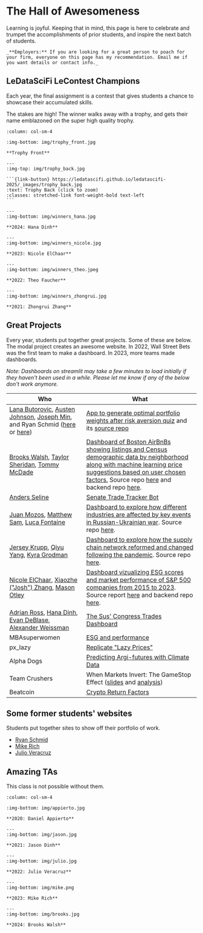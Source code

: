 # The Hall of Awesomeness

Learning is joyful. Keeping that in mind, this page is here to celebrate and trumpet the accomplishments of prior students, and inspire the next batch of students. 

```{note}
_**Employers:** If you are looking for a great person to poach for your firm, everyone on this page has my recommendation. Email me if you want details or contact info._
```

## LeDataSciFi LeContest Champions 

Each year, the final assignment is a contest that gives students a chance to showcase their accumulated skills. 

The stakes are high! The winner walks away with a trophy, and gets their name emblazoned on the super high quality trophy. 

````{panels}
:column: col-sm-4 

:img-bottom: img/trophy_front.jpg

**Trophy Front**

---
:img-top: img/trophy_back.jpg

```{link-button} https://ledatascifi.github.io/ledatascifi-2025/_images/trophy_back.jpg
:text: Trophy Back (click to zoom)
:classes: stretched-link font-weight-bold text-left
```

---
:img-bottom: img/winners_hana.jpg

**2024: Hana Dinh**

---
:img-bottom: img/winners_nicole.jpg

**2023: Nicole ElChaar**

---
:img-bottom: img/winners_theo.jpeg

**2022: Theo Faucher**

---
:img-bottom: img/winners_zhongrui.jpg

**2021: Zhongrui Zhang**

````


## Great Projects 

Every year, students put together great projects. Some of these are below. The modal project creates an awesome website. In 2022, Wall Street Bets was the first team to make a dashboard. In 2023, more teams made dashboards. 

_Note: Dashboards on streamlit may take a few minutes to load initially if they haven't been used in a while. Please let me know if any of the below don't work anymore._

| Who | What | 
| --- | --- | 
| [Lana Butorovic](https://github.com/Lana426/), [Austen Johnson](https://github.com/arj221), [Joseph Min](https://github.com/joseph-min), and Ryan Schmid ([here](https://github.com/rws222) or [here](https://ryanwschmid.com/)) | [App to generate optimal portfolio weights after risk aversion quiz](https://donbowen-portfolio-frontier-streamlit-dashboard-app-yentvd.streamlit.app/) and its [source repo](https://github.com/donbowen/portfolio-frontier-streamlit-dashboard/)
| [Brooks Walsh](https://github.com/BrooksWalsh), [Taylor Sheridan](https://github.com/TSheridan25), [Tommy McDade](https://github.com/tommymcdade) | [Dashboard of Boston AirBnBs showing listings and Census demographic data by neighborhood along with machine learning price suggestions based on user chosen factors.](https://ssls-airbnb-analysis.streamlit.app/) Source repo [here](https://github.com/BrooksWalsh/SSLS_dashboard) and backend repo [here](https://github.com/BrooksWalsh/leftside_teamproject).
| [Anders Seline](https://github.com/anderseline) | [Senate Trade Tracker Bot](https://github.com/anderseline/SenateTrades)
| [Juan Mozos](https://github.com/jum223), [Matthew Sam](https://github.com/mfs323), [Luca Fontaine](https://github.com/LucaF20) | [Dashboard to explore how different industries are affected by key events in Russian-Ukrainian war](https://russiaukrainewarindustryreturns.streamlit.app/). Source repo [here](https://github.com/jum223/FrontToBack).
| [Jersey Krupp](https://github.com/JerseyK), [Qiyu Yang](https://github.com/Qiyu6769), [Kyra Grodman](https://github.com/kag223) | [Dashboard to explore how the supply chain network reformed and changed following the pandemic](https://jerseyk-final-project-sunset-website-welcome-eoomf2.streamlit.app/). Source repo [here](https://github.com/JerseyK/Final-Project_Sunset-Website).
| [Nicole ElChaar](https://github.com/nicole-elchaar), [Xiaozhe ("Josh") Zhang](https://github.com/XiaozheZhangLehigh), [Mason Otley](https://github.com/masonotley) | [Dashboard vizualizing ESG scores and market performance of S&P 500 companies from 2015 to 2023](https://nicole-elchaar-esg-dashboard-app-mpiwio.streamlit.app/). Source report [here](https://github.com/nicole-elchaar/esg-dashboard) and backend repo [here](https://github.com/XiaozheZhangLehigh/FIN377-Final-Project-Nicole-and-three-dudes).
| [Adrian Ross](https://github.com/adrianmross), [Hana Dinh](https://github.com/hanadinh), [Evan DeBlase](https://github.com/evandeblase), [Alexander Weissman](https://github.com/acw224-15) | [The Sus' Congress Trades Dashboard](https://sus-congress.streamlit.app/)
| MBAsuperwomen | [ESG and performance](https://faz320.github.io/MBAsuperwomen/)
| px_lazy | [Replicate "Lazy Prices"](https://jdean53.github.io/px_lazy/)
| Alpha Dogs | [Predicting Argi-futures with Climate Data](https://lukecost.github.io/CommodityReturns/)
| Team Crushers | When Markets Invert: The GameStop Effect ([slides](https://docs.google.com/presentation/d/1PihMWaOZC5BLNMb_AU8sfd4SMgkh0lLBAzDJGKckWyE/edit#slide=id.gd9ba07311f_1_6) and [analysis](https://github.com/LeDataSciFi/some_previous_projects/tree/main/team_crushers_2021))
| Beatcoin | [Crypto Return Factors](https://github.com/LeDataSciFi/some_previous_projects/tree/main/beatcoin_2021)

## Some former students' websites

Students put together sites to show off their portfolio of work. 

- [Ryan Schmid](https://ryanwschmid.com/)
- [Mike Rich](https://mikebrich.github.io/) 
- [Julio Veracruz](https://julioveracruz.github.io/)

## Amazing TAs

This class is not possible without them. 

````{panels} 
:column: col-sm-4

:img-bottom: img/appierto.jpg

**2020: Daniel Appierto**

---
:img-bottom: img/jason.jpg

**2021: Jason Dinh**

---
:img-bottom: img/julio.jpg

**2022: Julio Veracruz**

---
:img-bottom: img/mike.png

**2023: Mike Rich**

---
:img-bottom: img/brooks.jpg

**2024: Brooks Walsh**


````
